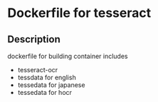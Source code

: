 # Dockerfile for tesseract
## Description

dockerfile for building container includes

- tesseract-ocr
- tessdata for english
- tessedata for japanese
- tessedata for hocr
